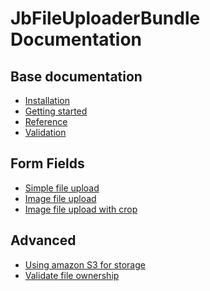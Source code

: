 JbFileUploaderBundle Documentation
==================================

Base documentation
------------------

* [Installation](base/install.md)
* [Getting started](base/getting_started.md)
* [Reference](base/reference.md)
* [Validation](base/validation.md)

Form Fields
-----------

* [Simple file upload](file_upload/simple.md)
* [Image file upload](file_upload/image.md)
* [Image file upload with crop](file_upload/crop.md)

Advanced
--------

* [Using amazon S3 for storage](advanced/amazons3.md)
* [Validate file ownership](advanced/fileowner.md)